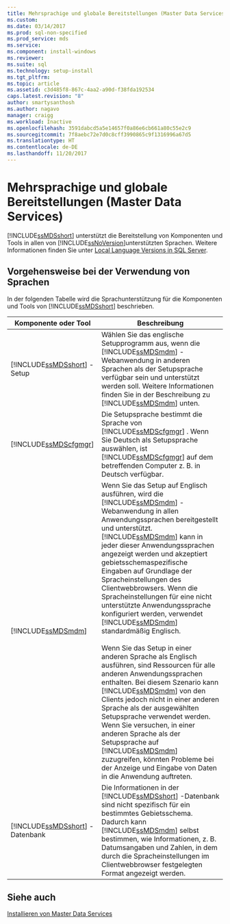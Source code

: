```yaml
---
title: Mehrsprachige und globale Bereitstellungen (Master Data Services) | Microsoft-Dokumentation
ms.custom: 
ms.date: 03/14/2017
ms.prod: sql-non-specified
ms.prod_service: mds
ms.service: 
ms.component: install-windows
ms.reviewer: 
ms.suite: sql
ms.technology: setup-install
ms.tgt_pltfrm: 
ms.topic: article
ms.assetid: c3d485f8-867c-4aa2-a90d-f38fda192534
caps.latest.revision: "8"
author: smartysanthosh
ms.author: nagavo
manager: craigg
ms.workload: Inactive
ms.openlocfilehash: 3591dabcd5a5e14657f0a86e6cb661a80c55e2c9
ms.sourcegitcommit: 7f8aebc72e7d0c8cff3990865c9f1316996a67d5
ms.translationtype: HT
ms.contentlocale: de-DE
ms.lasthandoff: 11/20/2017
---
```

# <a name="multi-lingual-and-global-deployments-master-data-services"></a>Mehrsprachige und globale Bereitstellungen (Master Data Services)
  [!INCLUDE[ssMDSshort](../../includes/ssmdsshort-md.md)] unterstützt die Bereitstellung von Komponenten und Tools in allen von [!INCLUDE[ssNoVersion](../../includes/ssnoversion-md.md)]unterstützten Sprachen. Weitere Informationen finden Sie unter [Local Language Versions in SQL Server](../../sql-server/install/local-language-versions-in-sql-server.md).  
  
## <a name="how-languages-are-used"></a>Vorgehensweise bei der Verwendung von Sprachen  
 In der folgenden Tabelle wird die Sprachunterstützung für die Komponenten und Tools von [!INCLUDE[ssMDSshort](../../includes/ssmdsshort-md.md)] beschrieben.  
  
|Komponente oder Tool|Beschreibung|  
|-----------------------|-----------------|  
|[!INCLUDE[ssMDSshort](../../includes/ssmdsshort-md.md)] -Setup|Wählen Sie das englische Setupprogramm aus, wenn die [!INCLUDE[ssMDSmdm](../../includes/ssmdsmdm-md.md)] -Webanwendung in anderen Sprachen als der Setupsprache verfügbar sein und unterstützt werden soll. Weitere Informationen finden Sie in der Beschreibung zu [!INCLUDE[ssMDSmdm](../../includes/ssmdsmdm-md.md)] unten.|  
|[!INCLUDE[ssMDScfgmgr](../../includes/ssmdscfgmgr-md.md)]|Die Setupsprache bestimmt die Sprache von [!INCLUDE[ssMDScfgmgr](../../includes/ssmdscfgmgr-md.md)] . Wenn Sie Deutsch als Setupsprache auswählen, ist [!INCLUDE[ssMDScfgmgr](../../includes/ssmdscfgmgr-md.md)] auf dem betreffenden Computer z. B. in Deutsch verfügbar.|  
|[!INCLUDE[ssMDSmdm](../../includes/ssmdsmdm-md.md)]|Wenn Sie das Setup auf Englisch ausführen, wird die [!INCLUDE[ssMDSmdm](../../includes/ssmdsmdm-md.md)] -Webanwendung in allen Anwendungssprachen bereitgestellt und unterstützt. [!INCLUDE[ssMDSmdm](../../includes/ssmdsmdm-md.md)] kann in jeder dieser Anwendungssprachen angezeigt werden und akzeptiert gebietsschemaspezifische Eingaben auf Grundlage der Spracheinstellungen des Clientwebbrowsers. Wenn die Spracheinstellungen für eine nicht unterstützte Anwendungssprache konfiguriert werden, verwendet [!INCLUDE[ssMDSmdm](../../includes/ssmdsmdm-md.md)] standardmäßig Englisch.<br /><br /> Wenn Sie das Setup in einer anderen Sprache als Englisch ausführen, sind Ressourcen für alle anderen Anwendungssprachen enthalten. Bei diesem Szenario kann [!INCLUDE[ssMDSmdm](../../includes/ssmdsmdm-md.md)] von den Clients jedoch nicht in einer anderen Sprache als der ausgewählten Setupsprache verwendet werden. Wenn Sie versuchen, in einer anderen Sprache als der Setupsprache auf [!INCLUDE[ssMDSmdm](../../includes/ssmdsmdm-md.md)] zuzugreifen, könnten Probleme bei der Anzeige und Eingabe von Daten in die Anwendung auftreten.|  
|[!INCLUDE[ssMDSshort](../../includes/ssmdsshort-md.md)] -Datenbank|Die Informationen in der [!INCLUDE[ssMDSshort](../../includes/ssmdsshort-md.md)] -Datenbank sind nicht spezifisch für ein bestimmtes Gebietsschema. Dadurch kann [!INCLUDE[ssMDSmdm](../../includes/ssmdsmdm-md.md)] selbst bestimmen, wie Informationen, z. B. Datumsangaben und Zahlen, in dem durch die Spracheinstellungen im Clientwebbrowser festgelegten Format angezeigt werden.|  
  
## <a name="see-also"></a>Siehe auch  
 [Installieren von Master Data Services](../../master-data-services/install-windows/install-master-data-services.md)  
  
  
